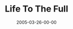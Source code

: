 ---
layout: message
category: message
series: "The Life"
title: "Life To The Full"
date: 2005-03-26-00-00
message_id: 127
audio: "http://s3.amazonaws.com/crossroads-media/media/legacy/mp3/The_Life_05_03-26-05_Life_to_the_Full.mp3"
audio-duration: "35:20"
explicit: "N"
---